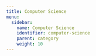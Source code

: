 ```yaml
---
title: Computer Science
menu:
  sidebar:
    name: Computer Science
    identifier: computer-science
    parent: category
    weight: 10
---
```

